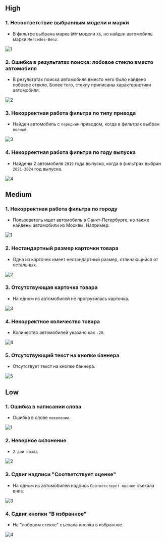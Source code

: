 ## High

### 1. Несоответствие выбранным модели и марки

- В фильтре выбрана марка ```BMW``` модели ```X6```, но найден автомобиль марки ```Mercedes-Benz```.

![1](/img/h1.png?raw=true)

### 2. Ошибка в результатах поиска: лобовое стекло вместо автомобиля

- В результатах поиска автомобиля вместо него было найдено лобовое стекло. Более того, 
стеклу приписаны характеристики автомобиля.

![2](/img/h2.png?raw=true)

### 3. Некорректная работа фильтра по типу привода

- Найден автомобиль с ```передним``` приводом, когда в фильтрах выбран ```полный```.

![3](/img/h3.png?raw=true)

### 4. Некорректная работа фильтра по году выпуска

- Найдены 2 автомобиля ```2019``` года выпуска, когда в фильтрах выбран ```2021-2024``` год выпуска.

![4](/img/h4.png?raw=true)


## Medium

### 1. Некорректная работа фильтра по городу

- Пользователь ищет автомобиль в Санкт-Петербурге, но также найдены автомобили из Москвы. Например:

![1](/img/m1.png?raw=true)

### 2. Нестандартный размер карточки товара

- Одна из карточек имеет нестандартный размер, отличающийся от остальных. 

![2](/img/m2.png?raw=true)

### 3. Отсутствующая карточка товара

- На одном из автомобилей не прогрузилась карточка.

![3](/img/m3.png?raw=true)

### 4. Некорректное количество товара

- Количество автомобилей указано как ```-20```.

![4](/img/m4.png?raw=true)

### 5. Отсутствующий текст на кнопке баннера

- Отсутствует текст на кнопке баннера.

![5](/img/m5.png?raw=true)


## Low

### 1. Ошибка в написании слова

- Ошибка в слове ```поколение```.

![1](/img/l1.png?raw=true)

### 2. Неверное склонение

- ```2 дни назад```

![2](/img/l2.png?raw=true)

### 3. Сдвиг надписи "Соответствует оценке"

- На одном из автомобилей надпись ```Соответствует оценке``` съехала вниз.

![3](/img/l2.png?raw=true)

### 4. Сдвиг кнопки "В избранное"

- На "лобовом стекле" съехала кнопка в избранное.

![4](/img/h2.png?raw=true)
